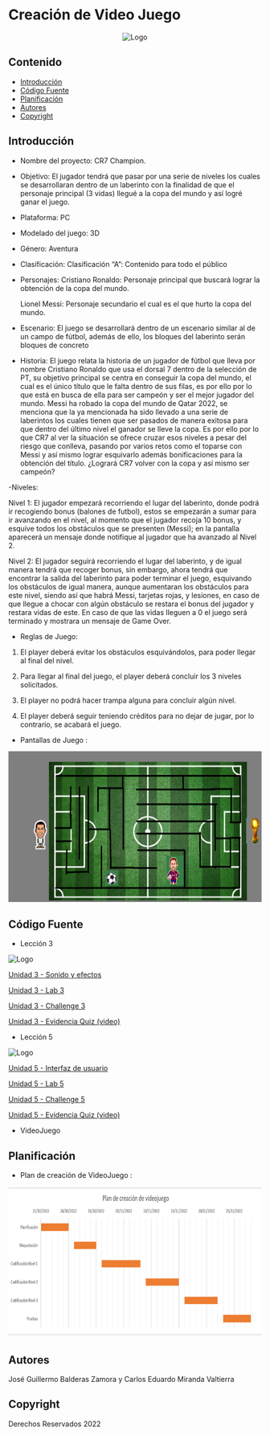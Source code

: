 # Creación de Video Juego
<p align="center">
    <img src="https://cdn.mos.cms.futurecdn.net/DEn34uMquzsacN6PRH8epF.jpg" alt="Logo" width=1200 height=300>


## Contenido

- [Introducción](#introducción)
- [Código Fuente](#código-fuente)
- [Planificación](#planificación)
- [Autores](#autores)
- [Copyright](#copyright)


## Introducción

- Nombre del proyecto: CR7 Champion.

- Objetivo: El jugador tendrá que pasar por una serie de niveles los cuales se desarrollaran dentro de un laberinto con la finalidad de que el personaje principal (3 vidas) llegué a la copa del mundo y así logré ganar el juego.

- Plataforma: PC
- Modelado del juego: 3D
- Género: Aventura
- Clasificación: Clasificación “A”: Contenido para todo el público
- Personajes: Cristiano Ronaldo: Personaje principal que buscará lograr la obtención de la copa del mundo.

  Lionel Messi: Personaje secundario el cual es el que hurto la copa del mundo.
- Escenario: El juego se desarrollará dentro de un escenario similar al de un campo de fútbol, además de ello, los bloques del laberinto serán bloques de concreto 


- Historia: El juego relata la historia de un jugador de fútbol que lleva por nombre Cristiano Ronaldo que usa el dorsal 7 dentro de la selección de PT, su objetivo principal se centra en conseguir la copa del mundo, el cual es el único título que le falta dentro de sus filas, es por ello por lo que está en busca de ella para ser campeón y ser el mejor jugador del mundo. Messi ha robado la copa del mundo de Qatar 2022, se menciona que la ya mencionada ha sido llevado a una serie de laberintos los cuales tienen que ser pasados de manera exitosa para que dentro del último nivel el ganador se lleve la copa. Es por ello por lo que CR7 al ver la situación se ofrece cruzar esos niveles a pesar del riesgo que conlleva, pasando por varios retos como el toparse con Messi y así mismo lograr esquivarlo además bonificaciones para la obtención del título. ¿Logrará CR7 volver con la copa y así mismo ser campeón?



-Niveles:

Nivel 1: El jugador empezará recorriendo el lugar del laberinto, donde podrá ir recogiendo bonus (balones de futbol), estos se empezarán a sumar para ir avanzando en el nivel, al momento que el jugador recoja 10 bonus, y esquive todos los obstáculos que se presenten (Messi); en la pantalla aparecerá un mensaje donde notifique al jugador que ha avanzado al Nivel 2.



Nivel 2: El jugador seguirá recorriendo el lugar del laberinto, y de igual manera tendrá que recoger bonus, sin embargo, ahora tendrá que encontrar la salida del laberinto para poder terminar el juego, esquivando los obstáculos de igual manera, aunque aumentaran los obstáculos para este nivel, siendo así que habrá Messi, tarjetas rojas, y lesiones, en caso de que llegue a chocar con algún obstáculo se restara el bonus del jugador y restara vidas de este. En caso de que las vidas lleguen a 0 el juego será terminado y mostrara un mensaje de Game Over.



- Reglas de Juego: 

1.	 El player deberá evitar los obstáculos esquivándolos, para poder llegar al final del nivel.

2.	Para llegar al final del juego, el player deberá concluir los 3 niveles solicitados.

3.	El player no podrá hacer trampa alguna para concluir algún nivel.

4.	El player deberá seguir teniendo créditos para no dejar de jugar, por lo contrario, se acabará el juego.

- Pantallas de Juego :
 <img src="campo.png" alt="Logo" width=1200 height=300>




## Código Fuente

<!-- * Lección 1
  * > Tutorial
  * > Laboratorio
  * > Desafío
  * > Prueba
* Lección 2
  * > Tutorial
  * > Laboratorio
  * > Desafío
  * > Prueba -->
* Lección 3
<p> <img src="https://connect-prd-cdn.unity.com/20190606/learn/images/998f1459-9767-49af-a033-b1e52a38bc66_P31080pBanner__1_.png.2000x0x1.webp" alt="Logo" width=1200 height=300></p>


[Unidad 3 - Sonido y efectos](https://github.com/Creacion-de-Videojuegos-GDGS2101/units-games/tree/master/Unidad%203/Leccion-3)


[Unidad 3 - Lab 3](https://github.com/Creacion-de-Videojuegos-GDGS2101/units-games/tree/master/Unidad%203/Lab-3)


[Unidad 3 - Challenge 3](https://github.com/Creacion-de-Videojuegos-GDGS2101/units-games/tree/master/Unidad%203/challenge%20-3)

[Unidad 3 - Evidencia Quiz (video)](https://github.com/Creacion-de-Videojuegos-GDGS2101/units-games/blob/master/Unidad%203/evidencia%20quiz%20unit%203.mkv)

* Lección 5
<p> <img src="https://connect-prd-cdn.unity.com/20190606/learn/images/08de1b60-efa5-4f1d-8e33-50979f62e589_p51080pBanner__1_.png.1400x0x1.webp" alt="Logo" width=1200 height=300></p>

[Unidad 5 - Interfaz de usuario](https://github.com/Creacion-de-Videojuegos-GDGS2101/units-games/tree/master/Unidad%205/Leccion5)


[Unidad 5 - Lab 5](https://github.com/Creacion-de-Videojuegos-GDGS2101/units-games/tree/master/Unidad%205/Laboratorio5)


[Unidad 5 - Challenge 5](https://github.com/Creacion-de-Videojuegos-GDGS2101/units-games/tree/master/Unidad%205/Desafio5)

[Unidad 5 - Evidencia Quiz (video)](https://github.com/Creacion-de-Videojuegos-GDGS2101/units-games/blob/master/Unidad%205/evidenciia%20quiz%205.mkv)

* VideoJuego

## Planificación


- Plan de creación de VideoJuego :

 <img src="gantt.png" alt="Logo" width=1200 height=300>


## Autores
José Guillermo Balderas Zamora y Carlos Eduardo Miranda Valtierra

## Copyright
Derechos Reservados 2022 